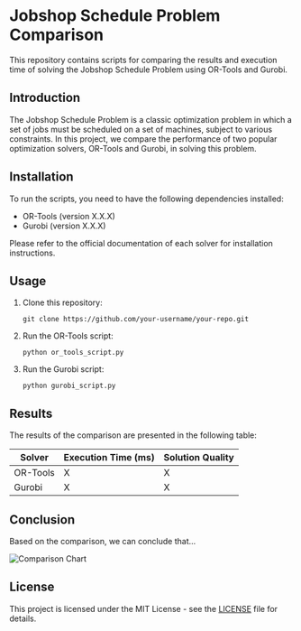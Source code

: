 # Jobshop Schedule Problem Comparison

This repository contains scripts for comparing the results and execution time of solving the Jobshop Schedule Problem using OR-Tools and Gurobi.

## Introduction

The Jobshop Schedule Problem is a classic optimization problem in which a set of jobs must be scheduled on a set of machines, subject to various constraints. In this project, we compare the performance of two popular optimization solvers, OR-Tools and Gurobi, in solving this problem.

## Installation

To run the scripts, you need to have the following dependencies installed:

- OR-Tools (version X.X.X)
- Gurobi (version X.X.X)

Please refer to the official documentation of each solver for installation instructions.

## Usage

1. Clone this repository:

    ```
    git clone https://github.com/your-username/your-repo.git
    ```

2. Run the OR-Tools script:

    ```
    python or_tools_script.py
    ```

3. Run the Gurobi script:

    ```
    python gurobi_script.py
    ```

## Results

The results of the comparison are presented in the following table:

| Solver     | Execution Time (ms) | Solution Quality |
|------------|---------------------|------------------|
| OR-Tools   | X                   | X                |
| Gurobi     | X                   | X                |

## Conclusion

Based on the comparison, we can conclude that...

![Comparison Chart](images/comparison_chart.png)

## License

This project is licensed under the MIT License - see the [LICENSE](LICENSE) file for details.
